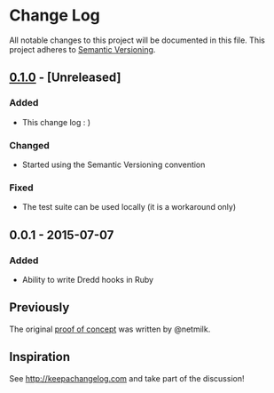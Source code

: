 # Change Log

All notable changes to this project will be documented in this file.
This project adheres to [Semantic Versioning](http://semver.org/).

## [0.1.0] - [Unreleased]

### Added

- This change log : )

### Changed

- Started using the Semantic Versioning convention

### Fixed

- The test suite can be used locally (it is a workaround only)

## 0.0.1 - 2015-07-07

### Added

- Ability to write Dredd hooks in Ruby

## Previously

The original [proof of concept][poc] was written by @netmilk.

[poc]: https://github.com/gonzalo-bulnes/dredd-rack/issues/7#issue-70936733
[0.1.0]: https://github.com/gonzalo-bulnes/dredd-hooks-ruby/compare/v0.0.1...v0.1.0

## Inspiration

See http://keepachangelog.com and take part of the discussion!

